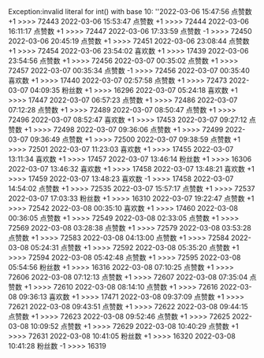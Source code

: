 Exception:invalid literal for int() with base 10: ''2022-03-06  15:47:56   点赞数 +1 >>>> 72443
2022-03-06  15:53:47   点赞数 +1 >>>> 72444
2022-03-06  16:11:17   点赞数 +1 >>>> 72447
2022-03-06  17:33:59   点赞数 -1 >>>> 72450
2022-03-06  20:45:19   点赞数 +1 >>>> 72451
2022-03-06  23:08:44   点赞数 +1 >>>> 72454
2022-03-06  23:54:02   喜欢数 +1 >>>> 17439
2022-03-06  23:54:56   点赞数 +1 >>>> 72456
2022-03-07  00:35:02   点赞数 +1 >>>> 72457
2022-03-07  00:35:34   点赞数 -1 >>>> 72456
2022-03-07  00:35:40   喜欢数 +1 >>>> 17440
2022-03-07  02:57:58   点赞数 +1 >>>> 72473
2022-03-07  04:09:35   粉丝数 +1 >>>> 16296
2022-03-07  05:24:18   喜欢数 +1 >>>> 17447
2022-03-07  06:57:23   点赞数 +1 >>>> 72486
2022-03-07  07:12:28   点赞数 +1 >>>> 72489
2022-03-07  08:50:47   点赞数 +1 >>>> 72496
2022-03-07  08:52:47   喜欢数 +1 >>>> 17453
2022-03-07  09:27:12   点赞数 +1 >>>> 72498
2022-03-07  09:36:06   点赞数 +1 >>>> 72499
2022-03-07  09:36:49   点赞数 +1 >>>> 72500
2022-03-07  09:38:59   点赞数 +1 >>>> 72501
2022-03-07  11:23:03   喜欢数 +1 >>>> 17455
2022-03-07  13:11:34   喜欢数 +1 >>>> 17457
2022-03-07  13:46:14   粉丝数 +1 >>>> 16306
2022-03-07  13:46:32   喜欢数 +1 >>>> 17458
2022-03-07  13:48:21   喜欢数 +1 >>>> 17459
2022-03-07  13:48:23   喜欢数 -1 >>>> 17458
2022-03-07  14:54:02   点赞数 +1 >>>> 72535
2022-03-07  15:57:17   点赞数 +1 >>>> 72537
2022-03-07  17:03:33   粉丝数 +1 >>>> 16310
2022-03-07  19:22:47   点赞数 +1 >>>> 72542
2022-03-08  00:35:10   喜欢数 +1 >>>> 17460
2022-03-08  00:36:05   点赞数 +1 >>>> 72549
2022-03-08  02:33:05   点赞数 +1 >>>> 72569
2022-03-08  03:28:38   点赞数 +1 >>>> 72579
2022-03-08  03:53:28   点赞数 +1 >>>> 72583
2022-03-08  04:13:00   点赞数 +1 >>>> 72584
2022-03-08  05:24:31   点赞数 +1 >>>> 72592
2022-03-08  05:35:20   点赞数 +1 >>>> 72594
2022-03-08  05:42:48   点赞数 +1 >>>> 72595
2022-03-08  05:54:56   粉丝数 +1 >>>> 16316
2022-03-08  07:10:25   点赞数 +1 >>>> 72606
2022-03-08  07:12:13   点赞数 +1 >>>> 72607
2022-03-08  07:35:04   点赞数 +1 >>>> 72610
2022-03-08  08:14:10   点赞数 +1 >>>> 72616
2022-03-08  09:36:13   喜欢数 +1 >>>> 17471
2022-03-08  09:37:09   点赞数 +1 >>>> 72621
2022-03-08  09:43:51   点赞数 +1 >>>> 72622
2022-03-08  09:44:15   点赞数 +1 >>>> 72623
2022-03-08  09:52:46   点赞数 +1 >>>> 72625
2022-03-08  10:09:52   点赞数 +1 >>>> 72629
2022-03-08  10:40:29   点赞数 +1 >>>> 72631
2022-03-08  10:41:05   粉丝数 +1 >>>> 16320
2022-03-08  10:41:28   粉丝数 -1 >>>> 16319
